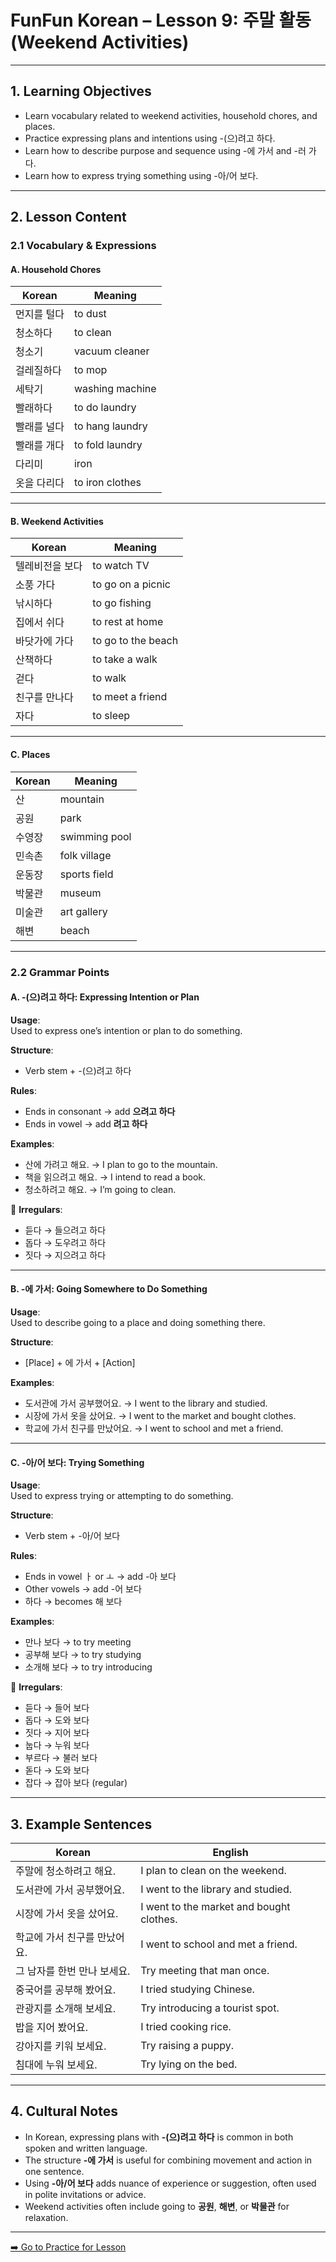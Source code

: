 # FunFun Korean – Lesson 9: 주말 활동 (Weekend Activities)

---

## 1. Learning Objectives  
- Learn vocabulary related to weekend activities, household chores, and places.  
- Practice expressing plans and intentions using -(으)려고 하다.  
- Learn how to describe purpose and sequence using -에 가서 and -러 가다.  
- Learn how to express trying something using -아/어 보다.

---

## 2. Lesson Content

### 2.1 Vocabulary & Expressions

#### A. Household Chores

| Korean | Meaning |
|--------|---------|
| 먼지를 털다 | to dust |
| 청소하다 | to clean |
| 청소기 | vacuum cleaner |
| 걸레질하다 | to mop |
| 세탁기 | washing machine |
| 빨래하다 | to do laundry |
| 빨래를 널다 | to hang laundry |
| 빨래를 개다 | to fold laundry |
| 다리미 | iron |
| 옷을 다리다 | to iron clothes |

---

#### B. Weekend Activities

| Korean | Meaning |
|--------|---------|
| 텔레비전을 보다 | to watch TV |
| 소풍 가다 | to go on a picnic |
| 낚시하다 | to go fishing |
| 집에서 쉬다 | to rest at home |
| 바닷가에 가다 | to go to the beach |
| 산책하다 | to take a walk |
| 걷다 | to walk |
| 친구를 만나다 | to meet a friend |
| 자다 | to sleep |

---

#### C. Places

| Korean | Meaning |
|--------|---------|
| 산 | mountain |
| 공원 | park |
| 수영장 | swimming pool |
| 민속촌 | folk village |
| 운동장 | sports field |
| 박물관 | museum |
| 미술관 | art gallery |
| 해변 | beach |

---

### 2.2 Grammar Points

#### A. -(으)려고 하다: Expressing Intention or Plan

**Usage**:  
Used to express one’s intention or plan to do something.

**Structure**:  
- Verb stem + -(으)려고 하다

**Rules**:
- Ends in consonant → add **으려고 하다**  
- Ends in vowel → add **려고 하다**

**Examples**:
- 산에 가려고 해요. → I plan to go to the mountain.  
- 책을 읽으려고 해요. → I intend to read a book.  
- 청소하려고 해요. → I’m going to clean.

📝 **Irregulars**:
- 듣다 → 들으려고 하다  
- 돕다 → 도우려고 하다  
- 짓다 → 지으려고 하다

---

#### B. -에 가서: Going Somewhere to Do Something

**Usage**:  
Used to describe going to a place and doing something there.

**Structure**:  
- [Place] + 에 가서 + [Action]

**Examples**:
- 도서관에 가서 공부했어요. → I went to the library and studied.  
- 시장에 가서 옷을 샀어요. → I went to the market and bought clothes.  
- 학교에 가서 친구를 만났어요. → I went to school and met a friend.

---

#### C. -아/어 보다: Trying Something

**Usage**:  
Used to express trying or attempting to do something.

**Structure**:  
- Verb stem + -아/어 보다

**Rules**:
- Ends in vowel ㅏ or ㅗ → add -아 보다  
- Other vowels → add -어 보다  
- 하다 → becomes 해 보다

**Examples**:
- 만나 보다 → to try meeting  
- 공부해 보다 → to try studying  
- 소개해 보다 → to try introducing

📝 **Irregulars**:
- 듣다 → 들어 보다  
- 돕다 → 도와 보다  
- 짓다 → 지어 보다  
- 눕다 → 누워 보다  
- 부르다 → 불러 보다  
- 돋다 → 도와 보다  
- 잡다 → 잡아 보다 (regular)

---

## 3. Example Sentences

| Korean | English |
|--------|---------|
| 주말에 청소하려고 해요. | I plan to clean on the weekend. |
| 도서관에 가서 공부했어요. | I went to the library and studied. |
| 시장에 가서 옷을 샀어요. | I went to the market and bought clothes. |
| 학교에 가서 친구를 만났어요. | I went to school and met a friend. |
| 그 남자를 한번 만나 보세요. | Try meeting that man once. |
| 중국어를 공부해 봤어요. | I tried studying Chinese. |
| 관광지를 소개해 보세요. | Try introducing a tourist spot. |
| 밥을 지어 봤어요. | I tried cooking rice. |
| 강아지를 키워 보세요. | Try raising a puppy. |
| 침대에 누워 보세요. | Try lying on the bed.

---

## 4. Cultural Notes

- In Korean, expressing plans with **-(으)려고 하다** is common in both spoken and written language.  
- The structure **-에 가서** is useful for combining movement and action in one sentence.  
- Using **-아/어 보다** adds nuance of experience or suggestion, often used in polite invitations or advice.  
- Weekend activities often include going to **공원**, **해변**, or **박물관** for relaxation.

---
[➡️ Go to Practice for Lesson ](lesson9_practice.md)